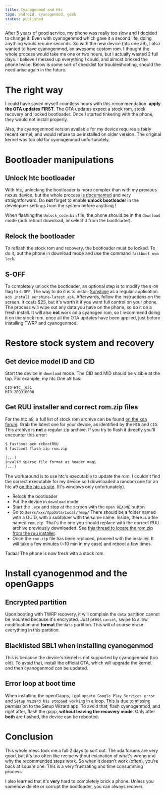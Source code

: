 ```yaml
---
title: Cyanogenmod and Htc
tags: android, cyanogenmod, geek
status: published
---
```


After 5 years of good service, my phone was really too slow and I decided to change it.  Even with cyanogenmod which gave it a second life, doing anything would require seconds.  So with the new device (htc one a9), I also wanted to have cyanogenmod, an awesome custom rom. I thought the whole process would take me one or two hours, but I actually wasted 2 full days.  I believe I messed up everything I could, and almost bricked the phone twice.  Below is some sort of checklist for troubleshooting, should the need arise again in the future.

# The right way
I could have saved myself countless hours with this recommendation: **apply the OTA updates FIRST**. The OTA updates expect a stock rom, stock recovery and locked bootloader. Once I started tinkering with the phone, they would not install properly.

Also, the cyanogenmod version available for my device requires a fairly recent kernel, and would refuse to be installed on older version. The original kernel was too old for cyanogenmod unfortunately.

# Bootloader manipulations

## Unlock htc bootloader
With htc, unlocking the bootloader is more complex than with my previous nexus device, but the whole
process [is documented](http://www.htcdev.com/bootloader/) and very straightforward. Do **not** forget to enable **unlock bootloader** in the developper settings from the system before anything !

When flashing the `Unlock_code.bin` file, the phone should be in the `download` mode (adb reboot download, or select it from the bootloader).

## Relock the bootloader
To reflash the stock rom and recovery, the bootloader must be locked. To do it, put the phone in download mode and use the command `fastboot oem lock`.

## S-OFF
To completely unlock the bootloader, an optional step is to modify the `S-ON` flag to `S-OFF`. The way to do it is to install [Sunshine](http://theroot.ninja/) as a regular application. `adb install sunshine-latest.apk`. Afterwards, follow the instructions on the screen. It costs $25, but it's worth it if you want full control on your phone. The process will wipe out any data you have on the phone, so do it on a fresh install. It will also **not** work on a cyanogen rom, so I recommend doing it on the stock rom, once all the OTA updates have been applied, just before installing TWRP and cyanogenmod.


# Restore stock system and recovery

## Get device model ID and CID
Start the device in `download` mode. The CID and MID should be visible at the top. For example, my htc One a9 has:

```
CID-HTC__621
MID-2PQ910000
```

## Get RUU installer and correct rom.zip files
For the htc a9, a full list of stock rom archive can be found [on the xda forum](http://forum.xda-developers.com/one-a9/general/wip-ruu-htc-one-a9-t3240344). Grab the latest one for your device, as identified by the `MID` and `CID`. This archive is **not** a regular zip archive. If you try to flash it directly you'll encounter this error:

```bash
$ fastboot oem rebootRUU
$ fastboot flash zip rom.zip

[...]
invalid sparse file format at header magi
[...]
```

The workaround is to use htc's executable to update the rom. I couldn't find the correct executable for my device so I downloaded a random one for an htc a9 [on the htc us site](http://www.htc.com/us/support/rom-downloads.html). (It's windows only unfortunately).

* Relock the bootloader
* Put the device in `download` mode
* Start the `.exe` and stop at the screen with the `open README` button
* Go to `Users/xxx/AppData/Local/Temp/` There should be a folder named with a UUID, with a subfolder with the same name. Inside, there is a file named `rom.zip`. That's the one you should replace with the correct RUU archive previously downloaded. See [this thread to locate the rom.zip from the ruu installer](http://forum.xda-developers.com/showthread.php?t=2534428).
* Once the `rom.zip` file has been replaced, proceed with the installer. It will take a few minutes (~10 min in my case) and reboot a few times.

Tadaa! The phone is now fresh with a stock rom.


# Install cyanogenmod and the openGapps

## Encrypted partition
Upon booting with TWRP recovery, it will complain the `data` partition cannot be mounted because it's encrypted. Just press `cancel`, swipe to allow modification and **format** the `data` partition. This will of course erase everything in this partition.

## Blacklisted SBL1 when installing cyanogenmod
This is because the device's kernel is not supported by cyanogenmod (too old). To avoid that, install the official OTA, which will upgrade the kernel, and then cyanogenmod can be updated.

## Error loop at boot time
When installing the openGapps, I got `update Google Play Services error` and `Setup Wizard has stopped working` in a loop. This is due to missing permission to the Setup Wizard app. To avoid that, flash cyanogenmod, and right after, flash the gapp, **without leaving the recovery mode**. Only after **both** are flashed, the device can be rebooted.


# Conclusion

This whole mess took me a full 2 days to sort out. The xda forums are very good, but it's too often like recipe without exlanation of what's wrong and why the recommended steps work. So when it doesn't work (often), you're back at square one. This is a very frustrating and time consumming process.

I also learned that it's **very** hard to completely brick a phone. Unless you somehow delete or corrupt the bootloader, you can always recover.
